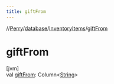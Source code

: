 ```yaml
---
title: giftFrom
---
```

//[Perry](../../../index.html)/[database](../index.html)/[InventoryItems](index.html)/[giftFrom](gift-from.html)



# giftFrom



[jvm]\
val [giftFrom](gift-from.html): Column&lt;[String](https://kotlinlang.org/api/latest/jvm/stdlib/kotlin/-string/index.html)&gt;




